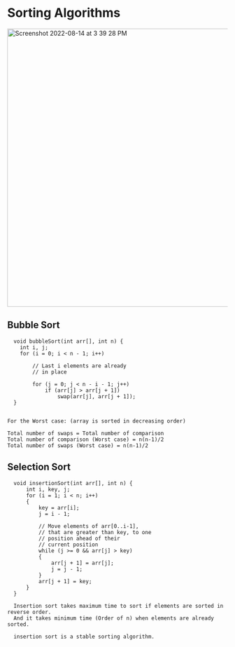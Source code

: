 # Sorting Algorithms


<img width="635" alt="Screenshot 2022-08-14 at 3 39 28 PM" src="https://user-images.githubusercontent.com/56363090/184532160-4baad069-987b-4bbc-8891-4c84df6a9f5e.png">

## Bubble Sort

      void bubbleSort(int arr[], int n) {
        int i, j;
        for (i = 0; i < n - 1; i++)

            // Last i elements are already 
            // in place

            for (j = 0; j < n - i - 1; j++)
                if (arr[j] > arr[j + 1])
                    swap(arr[j], arr[j + 1]);
      }
    
    
    For the Worst case: (array is sorted in decreasing order)

    Total number of swaps = Total number of comparison
    Total number of comparison (Worst case) = n(n-1)/2
    Total number of swaps (Worst case) = n(n-1)/2
    
## Selection Sort
  
      void insertionSort(int arr[], int n) { 
          int i, key, j; 
          for (i = 1; i < n; i++)
          { 
              key = arr[i]; 
              j = i - 1; 

              // Move elements of arr[0..i-1],  
              // that are greater than key, to one 
              // position ahead of their 
              // current position
              while (j >= 0 && arr[j] > key)
              { 
                  arr[j + 1] = arr[j]; 
                  j = j - 1; 
              } 
              arr[j + 1] = key; 
          } 
      } 
      
      Insertion sort takes maximum time to sort if elements are sorted in reverse order. 
      And it takes minimum time (Order of n) when elements are already sorted.
      
      insertion sort is a stable sorting algorithm.
